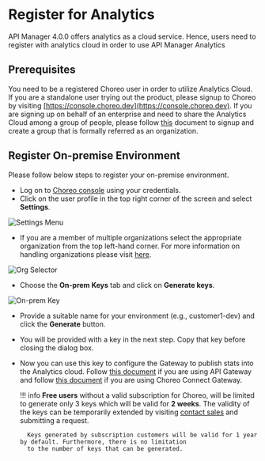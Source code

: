 # Register for Analytics

API Manager 4.0.0 offers analytics as a cloud service. Hence, users need to register with analytics cloud in order to
use API Manager Analytics

## Prerequisites

You need to be a registered Choreo user in order to utilize Analytics Cloud.
If you are a standalone user trying out the product, please signup to Choreo by visiting
[https://console.choreo.dev](https://console.choreo.dev). If you are signing up on behalf of an enterprise and need to share the Analytics Cloud among a group of people, please follow [this]({{base_path}}/observe/api-manager-analytics/configure-analytics/working-with-organizations)
document to signup and create a group that is formally referred as an organization.

## Register On-premise Environment

Please follow below steps to register your on-premise environment.

- Log on to [Choreo console](https://console.choreo.dev) using your credentials.
- Click on the user profile in the top right corner of the screen and select **Settings**.

![Settings Menu]({{base_path}}/assets/img/observe/settings-menu.png)

- If you are a member of multiple organizations select the appropriate organization from the top left-hand corner. For
  more information on handling organizations please visit [here]({{base_path}}/observe/api-manager-analytics/configure-analytics/working-with-organizations).

![Org Selector]({{base_path}}/assets/img/observe/organization-selector.png)

- Choose the **On-prem Keys** tab and click on **Generate keys**.

![On-prem Key]({{base_path}}/assets/img/observe/on-prem-key.png)

- Provide a suitable name for your environment (e.g., customer1-dev) and click the **Generate** button.
- You will be provided with a key in the next step. Copy that key before closing the dialog box.

- Now you can use this key to configure the Gateway to publish stats into the Analytics cloud. Follow [this
  document]({{base_path}}/observe/api-manager-analytics/configure-analytics/configure-synapse-gateway) if you are using
  API Gateway and follow
  [this document]({{base_path}}/observe/api-manager-analytics/configure-analytics/configure-microgateway)
  if you are using Choreo Connect Gateway.
  
    !!! info
        **Free users** without a valid subscription for Choreo, will be limited to generate only 3 keys which will be valid 
        for **2 weeks**. The validity of the keys can be temporarily extended by visiting
         [contact sales](https://wso2.com/contact/) and submitting a request.
        
        Keys generated by subscription customers will be valid for 1 year by default. Furthermore, there is no limitation 
        to the number of keys that can be generated.
    
